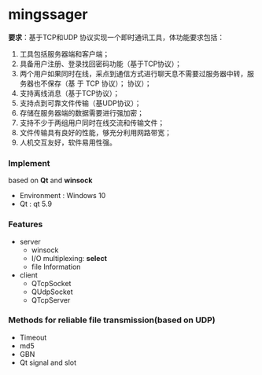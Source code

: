 # mingssager
**要求**：基于TCP和UDP 协议实现一个即时通讯工具，体功能要求包括：

1. 工具包括服务器端和客户端；
2. 具备用户注册、登录找回密码功能（基于TCP协议）；
3. 两个用户如果同时在线，采点到通信方式进行聊天息不需要过服务器中转，服务器也不保存（基 于 TCP 协议）； 协议）；
4. 支持离线消息（基于TCP协议）；
5.  支持点到可靠文件传输（基UDP协议）；
6. 存储在服务器端的数据需要进行强加密；
7. 支持不少于两组用户同时在线交流和传输文件；
8. 文件传输具有良好的性能，够充分利用网路带宽；
9. 人机交互友好，软件易用性强。

### Implement

based on **Qt** and **winsock**

- Environment : Windows 10
- Qt : qt 5.9 

### Features

- server
  - winsock
  - I/O multiplexing: **select**
  - file Information
- client
  - QTcpSocket
  - QUdpSocket
  - QTcpServer

### Methods for reliable file transmission(based on UDP)

- Timeout
- md5
- GBN
- Qt signal and slot